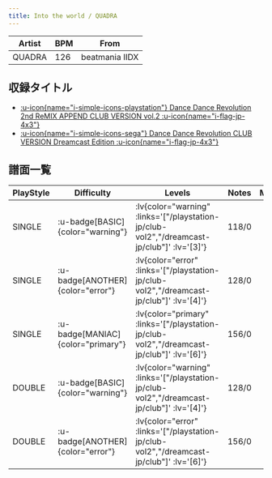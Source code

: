 ```yaml
---
title: Into the world / QUADRA
---
```


|Artist|BPM|From|
|------|---|----|
|QUADRA|126|beatmania IIDX|

## 収録タイトル

- [ :u-icon{name="i-simple-icons-playstation"} Dance Dance Revolution 2nd ReMIX APPEND CLUB VERSION vol.2 :u-icon{name="i-flag-jp-4x3"} ](/playstation-jp/club-vol2)
- [ :u-icon{name="i-simple-icons-sega"} Dance Dance Revolution CLUB VERSION Dreamcast Edition :u-icon{name="i-flag-jp-4x3"} ](/dreamcast-jp/club)

## 譜面一覧

|PlayStyle|Difficulty|Levels|Notes|Movie|
|---------|----------|------|-----|-----|
|SINGLE| :u-badge[BASIC]{color="warning"} | :lv{color="warning" :links='["/playstation-jp/club-vol2","/dreamcast-jp/club"]' :lv='[3]'} |118/0||
|SINGLE| :u-badge[ANOTHER]{color="error"} | :lv{color="error" :links='["/playstation-jp/club-vol2","/dreamcast-jp/club"]' :lv='[4]'} |128/0||
|SINGLE| :u-badge[MANIAC]{color="primary"} | :lv{color="primary" :links='["/playstation-jp/club-vol2","/dreamcast-jp/club"]' :lv='[6]'} |156/0||
|DOUBLE| :u-badge[BASIC]{color="warning"} | :lv{color="warning" :links='["/playstation-jp/club-vol2","/dreamcast-jp/club"]' :lv='[4]'} |128/0||
|DOUBLE| :u-badge[ANOTHER]{color="error"} | :lv{color="error" :links='["/playstation-jp/club-vol2","/dreamcast-jp/club"]' :lv='[6]'} |156/0||
